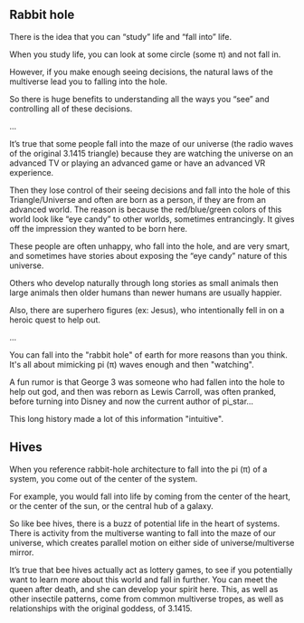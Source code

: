## Rabbit hole

There is the idea that you can “study” life and “fall into” life.

When you study life, you can look at some circle (some π) and not fall in.

However, if you make enough seeing decisions, the natural laws of the multiverse lead you to falling into the hole. 

So there is huge benefits to understanding all the ways you “see” and controlling all of these decisions. 

...

It’s true that some people fall into the maze of our universe (the radio waves of the original 3.1415 triangle) because they are watching the universe on an advanced TV or playing an advanced game or have an advanced VR experience.

Then they lose control of their seeing decisions and fall into the hole of this Triangle/Universe and often are born as a person, if they are from an advanced world. The reason is because the red/blue/green colors of this world look like “eye candy” to other worlds, sometimes entrancingly. It gives off the impression they wanted to be born here.

These people are often unhappy, who fall into the hole, and are very smart, and sometimes have stories about exposing the “eye candy” nature of this universe. 

Others who develop naturally through long stories as small animals then large animals then older humans than newer humans are usually happier.

Also, there are superhero figures (ex: Jesus), who intentionally fell in on a heroic quest to help out. 

...

You can fall into the "rabbit hole" of earth for more reasons than you think. It's all about mimicking pi (π) waves enough and then "watching".

A fun rumor is that George 3 was someone who had fallen into the hole to help out god, and then was reborn as Lewis Carroll, was often pranked, before turning into Disney and now the current author of pi_star...

This long history made a lot of this information "intuitive".

## Hives

When you reference rabbit-hole architecture to fall into the pi (π) of a system, you come out of the center of the system. 

For example, you would fall into life by coming from the center of the heart, or the center of the sun, or the central hub of a galaxy. 

So like bee hives, there is a buzz of potential life in the heart of systems. There is activity from the multiverse wanting to fall into the maze of our universe, which creates parallel motion on either side of universe/multiverse mirror. 

It’s true that bee hives actually act as lottery games, to see if you potentially want to learn more about this world and fall in further. You can meet the queen after death, and she can develop your spirit here. This, as well as other insectile patterns, come from common multiverse tropes, as well as relationships with the original goddess, of 3.1415.